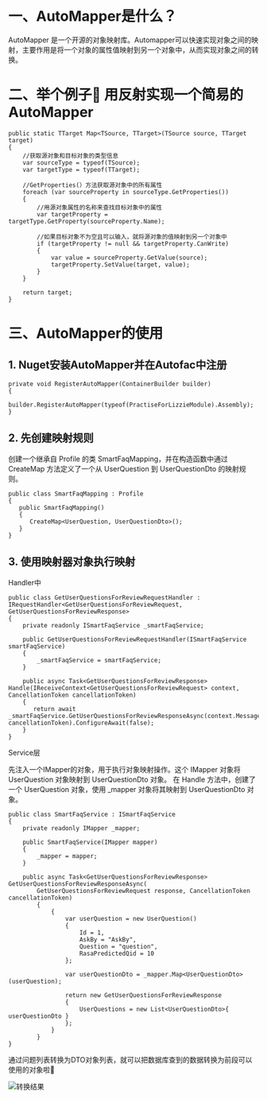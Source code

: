 # 一、AutoMapper是什么？

AutoMapper 是一个开源的对象映射库。Automapper可以快速实现对象之间的映射，主要作用是将一个对象的属性值映射到另一个对象中，从而实现对象之间的转换。

# 二、举个例子🌰 用反射实现一个简易的 AutoMapper

```
public static TTarget Map<TSource, TTarget>(TSource source, TTarget target)
{
    //获取源对象和目标对象的类型信息
    var sourceType = typeof(TSource);
    var targetType = typeof(TTarget);

    //GetProperties(）方法获取源对象中的所有属性
    foreach (var sourceProperty in sourceType.GetProperties()) 
    {
        //用源对象属性的名称来查找目标对象中的属性
        var targetProperty = targetType.GetProperty(sourceProperty.Name);

        //如果目标对象不为空且可以输入，就将源对象的值映射到另一个对象中
        if (targetProperty != null && targetProperty.CanWrite)
        {
            var value = sourceProperty.GetValue(source);
            targetProperty.SetValue(target, value);
        }
    }

    return target;
}
```

# 三、AutoMapper的使用

## 1. Nuget安装AutoMapper并在Autofac中注册

```
private void RegisterAutoMapper(ContainerBuilder builder)
{
    builder.RegisterAutoMapper(typeof(PractiseForLizzieModule).Assembly);
}
```

## 2. 先创建映射规则

创建一个继承自 Profile 的类 SmartFaqMapping，并在构造函数中通过 CreateMap 方法定义了一个从 UserQuestion 到 UserQuestionDto 的映射规则。

```
public class SmartFaqMapping : Profile
{
   public SmartFaqMapping()
   {
      CreateMap<UserQuestion, UserQuestionDto>();
   }
}
```

## 3. 使用映射器对象执行映射

Handler中

```
public class GetUserQuestionsForReviewRequestHandler : IRequestHandler<GetUserQuestionsForReviewRequest, GetUserQuestionsForReviewResponse>
{
    private readonly ISmartFaqService _smartFaqService;

    public GetUserQuestionsForReviewRequestHandler(ISmartFaqService smartFaqService)
    {
        _smartFaqService = smartFaqService;
    }
    
    public async Task<GetUserQuestionsForReviewResponse> Handle(IReceiveContext<GetUserQuestionsForReviewRequest> context, CancellationToken cancellationToken)
    {
       return await _smartFaqService.GetUserQuestionsForReviewResponseAsync(context.Message, cancellationToken).ConfigureAwait(false);
    }
}
```

Service层

先注入一个IMapper的对象，用于执行对象映射操作。这个 IMapper 对象将 UserQuestion 对象映射到 UserQuestionDto 对象。
在 Handle 方法中，创建了一个 UserQuestion 对象，使用 _mapper 对象将其映射到 UserQuestionDto 对象。

```
public class SmartFaqService : ISmartFaqService
{
    private readonly IMapper _mapper;

    public SmartFaqService(IMapper mapper)
    {
        _mapper = mapper;
    }

    public async Task<GetUserQuestionsForReviewResponse> GetUserQuestionsForReviewResponseAsync(
        GetUserQuestionsForReviewRequest response, CancellationToken cancellationToken)
        {
            {
                var userQuestion = new UserQuestion()
                {
                    Id = 1,
                    AskBy = "AskBy",
                    Question = "question",
                    RasaPredictedQid = 10
                };

                var userQuestionDto = _mapper.Map<UserQuestionDto>(userQuestion);

                return new GetUserQuestionsForReviewResponse
                {
                    UserQuestions = new List<UserQuestionDto>{ userQuestionDto }
                };
            }
        }
}
```

通过问题列表转换为DTO对象列表，就可以把数据库查到的数据转换为前段可以使用的对象啦🎉


![转换结果](https://github.com/DOGGIE4/desktop-tutorial/assets/138757021/faec8605-8d0b-4bc4-8098-5f6e6f9c77ab)
